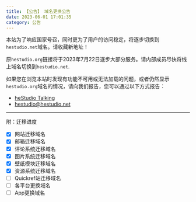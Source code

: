 ```yaml
---
title: 【公告】 域名更换公告
date: 2023-06-01 17:01:35
category: 公告
---
```


本站为了响应国家号召，同时更为了用户的访问稳定，将逐步切换到`hestudio.net`域名。请收藏新地址！

原`hestudio.org`链接将于2023年7月22日逐步大部分服务。请内部成员尽快将线上域名切换到`hestudio.net`.

如果您在浏览本站时发现有功能不可用或无法加载的问题，或者仍然显示`hestudio.org`域名的情况，请向我们报告，您可以通过以下方式报告：
- [heStudio Talking](/talking/)
- [hestudio@hestudio.net](mailto:hestudio@hestudio.net)


---


附：迁移进度

- [x] 网站迁移域名
- [x] 邮箱迁移域名
- [x] 评论系统迁移域名
- [x] 图片系统迁移域名
- [x] 壁纸模块迁移域名
- [x] 资源系统迁移域名
- [ ] Quickref站迁移域名
- [ ] 各平台更换域名
- [ ] App更换域名
